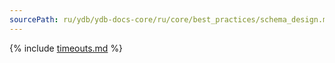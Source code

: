 ```yaml
---
sourcePath: ru/ydb/ydb-docs-core/ru/core/best_practices/schema_design.md
---
```


{% include [timeouts.md](_includes/schema_design.md) %}
